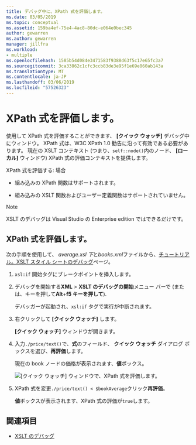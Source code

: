 ```yaml
---
title: デバッグ中に、XPath 式を評価します。
ms.date: 03/05/2019
ms.topic: conceptual
ms.assetid: 159ba4ef-75e4-4ac8-80dc-e064e0bec345
author: gewarren
ms.author: gewarren
manager: jillfra
ms.workload:
- multiple
ms.openlocfilehash: 1585b54d084e3471583f9388d63f5c17e65fc3a7
ms.sourcegitcommit: 3ca33862c1cfc3ccb83de3e95f1e69e860ab143a
ms.translationtype: MT
ms.contentlocale: ja-JP
ms.lasthandoff: 03/06/2019
ms.locfileid: "57526323"
---
```

# <a name="evaluate-xpath-expressions"></a>XPath 式を評価します。

使用して XPath 式を評価することができます、 **[クイック ウォッチ]** デバッグ中にウィンドウ。 XPath 式は、W3C XPath 1.0 勧告に沿って有効である必要があります。 現在の XSLT コンテキスト (つまり、`self::node()`内のノード、 **[ローカル]** ウィンドウ) XPath 式の評価コンテキストを提供します。

XPath 式を評価する: 場合

- 組み込みの XPath 関数はサポートされます。

- 組み込みの XSLT 関数およびユーザー定義関数はサポートされていません。

> [!NOTE]
> XSLT のデバッグは Visual Studio の Enterprise edition ではできるだけです。

## <a name="evaluate-an-xpath-expression"></a>XPath 式を評価します。

次の手順を使用して、 *average.xsl 下*と*books.xml*ファイルから、[チュートリアル。XSLT スタイル シートのデバッグ](../xml-tools/walkthrough-debug-an-xslt-style-sheet.md#sample-files)ページ。

1. `xsl:if` 開始タグにブレークポイントを挿入します。

2. デバッグを開始する**XML** > **XSLT のデバッグの開始**メニュー バーで (または、キーを押して**Alt**+**f5 キーを押して**).

   デバッガーが起動され、`xsl:if` タグで実行が中断されます。

3. 右クリックして **[クイック ウォッチ]** します。

   **[クイック ウォッチ]** ウィンドウが開きます。

4. 入力`./price/text()`で、**式**のフィールド、 **クイック ウォッチ**  ダイアログ ボックスを選び、**再評価**します。

   現在の book ノードの価格が表示されます、**値**ボックス。

   ![[クイック ウォッチ] ウィンドウで、XPath 式を評価します。](media/quickwatch-price.png)

5. XPath 式を変更`./price/text() < $bookAverage`クリック**再評価**。

   **値**ボックスが表示されます、XPath 式の評価が`true`します。

## <a name="see-also"></a>関連項目

- [XSLT のデバッグ](../xml-tools/debugging-xslt.md)